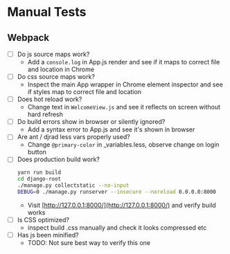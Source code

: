 # Manual Tests

## Webpack

- [ ] Do js source maps work?
    - Add a `console.log` in App.js render and see if it maps to correct file and location in Chrome
- [ ] Do css source maps work? 
    - Inspect the main App wrapper in Chrome element inspector and see if styles map to correct file and location
- [ ] Does hot reload work?
    - Change text in `WelcomeView.js` and see it reflects on screen without hard refresh
- [ ] Do build errors show in browser or silently ignored?
    - Add a syntax error to App.js and see it's shown in browser
- [ ] Are ant / djrad less vars properly used?
    - Change `@primary-color` in _variables.less, observe change on login button
- [ ] Does production build work?
    ```bash
    yarn run build
    cd django-root
    ./manage.py collectstatic --no-input
    DEBUG=0 ./manage.py runserver --insecure --noreload 0.0.0.0:8000
    ```
    - Visit [http://127.0.0.1:8000/](http://127.0.0.1:8000/) and verify build works
- [ ] Is CSS optimized?
    - inspect build .css manually and check it looks compressed etc
- [ ] Has js been minified?
    - TODO: Not sure best way to verify this one
